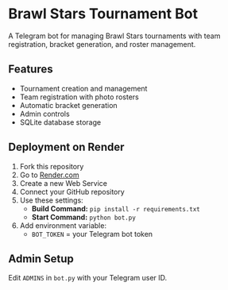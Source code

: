 # Brawl Stars Tournament Bot

A Telegram bot for managing Brawl Stars tournaments with team registration, bracket generation, and roster management.

## Features
- Tournament creation and management
- Team registration with photo rosters
- Automatic bracket generation
- Admin controls
- SQLite database storage

## Deployment on Render

1. Fork this repository
2. Go to [Render.com](https://render.com)
3. Create a new Web Service
4. Connect your GitHub repository
5. Use these settings:
   - **Build Command:** `pip install -r requirements.txt`
   - **Start Command:** `python bot.py`
6. Add environment variable:
   - `BOT_TOKEN` = your Telegram bot token

## Admin Setup
Edit `ADMINS` in `bot.py` with your Telegram user ID.
